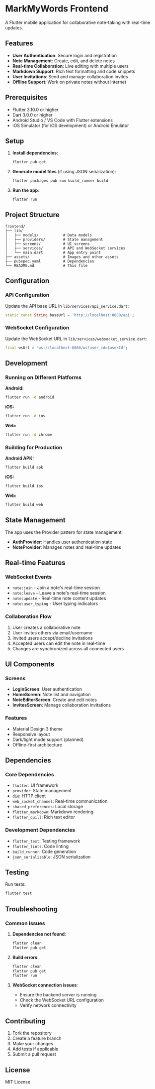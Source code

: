 # MarkMyWords Frontend

A Flutter mobile application for collaborative note-taking with real-time updates.

## Features

- **User Authentication**: Secure login and registration
- **Note Management**: Create, edit, and delete notes
- **Real-time Collaboration**: Live editing with multiple users
- **Markdown Support**: Rich text formatting and code snippets
- **User Invitations**: Send and manage collaboration invites
- **Offline Support**: Work on private notes without internet

## Prerequisites

- Flutter 3.10.0 or higher
- Dart 3.0.0 or higher
- Android Studio / VS Code with Flutter extensions
- iOS Simulator (for iOS development) or Android Emulator

## Setup

1. **Install dependencies**:
   ```bash
   flutter pub get
   ```

2. **Generate model files** (if using JSON serialization):
   ```bash
   flutter packages pub run build_runner build
   ```

3. **Run the app**:
   ```bash
   flutter run
   ```

## Project Structure

```
frontend/
├── lib/
│   ├── models/           # Data models
│   ├── providers/        # State management
│   ├── screens/          # UI screens
│   ├── services/         # API and WebSocket services
│   └── main.dart         # App entry point
├── assets/               # Images and other assets
├── pubspec.yaml          # Dependencies
└── README.md             # This file
```

## Configuration

### API Configuration
Update the API base URL in `lib/services/api_service.dart`:

```dart
static const String baseUrl = 'http://localhost:8080/api';
```

### WebSocket Configuration
Update the WebSocket URL in `lib/services/websocket_service.dart`:

```dart
final wsUrl = 'ws://localhost:8080/ws?user_id=$userId';
```

## Development

### Running on Different Platforms

**Android:**
```bash
flutter run -d android
```

**iOS:**
```bash
flutter run -d ios
```

**Web:**
```bash
flutter run -d chrome
```

### Building for Production

**Android APK:**
```bash
flutter build apk
```

**iOS:**
```bash
flutter build ios
```

**Web:**
```bash
flutter build web
```

## State Management

The app uses the Provider pattern for state management:

- **AuthProvider**: Handles user authentication state
- **NoteProvider**: Manages notes and real-time updates

## Real-time Features

### WebSocket Events
- `note:join` - Join a note's real-time session
- `note:leave` - Leave a note's real-time session
- `note:update` - Real-time note content updates
- `note:user_typing` - User typing indicators

### Collaboration Flow
1. User creates a collaborative note
2. User invites others via email/username
3. Invited users accept/decline invitations
4. Accepted users can edit the note in real-time
5. Changes are synchronized across all connected users

## UI Components

### Screens
- **LoginScreen**: User authentication
- **HomeScreen**: Note list and navigation
- **NoteEditorScreen**: Create and edit notes
- **InvitesScreen**: Manage collaboration invitations

### Features
- Material Design 3 theme
- Responsive layout
- Dark/light mode support (planned)
- Offline-first architecture

## Dependencies

### Core Dependencies
- `flutter`: UI framework
- `provider`: State management
- `dio`: HTTP client
- `web_socket_channel`: Real-time communication
- `shared_preferences`: Local storage
- `flutter_markdown`: Markdown rendering
- `flutter_quill`: Rich text editor

### Development Dependencies
- `flutter_test`: Testing framework
- `flutter_lints`: Code linting
- `build_runner`: Code generation
- `json_serializable`: JSON serialization

## Testing

Run tests:
```bash
flutter test
```

## Troubleshooting

### Common Issues

1. **Dependencies not found**:
   ```bash
   flutter clean
   flutter pub get
   ```

2. **Build errors**:
   ```bash
   flutter clean
   flutter pub get
   flutter run
   ```

3. **WebSocket connection issues**:
   - Ensure the backend server is running
   - Check the WebSocket URL configuration
   - Verify network connectivity

## Contributing

1. Fork the repository
2. Create a feature branch
3. Make your changes
4. Add tests if applicable
5. Submit a pull request

## License

MIT License
